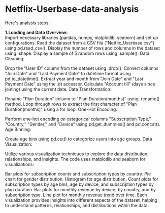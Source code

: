 # Netflix-Userbase-data-analysis

Here's analysis steps:

<b>1.Loading and Data Overview:</b><br>
Import necessary libraries (pandas, numpy, matplotlib, seaborn) and set up configurations.
Read the dataset from a CSV file ("Netflix_Userbase.csv") using pd.read_csv().
Display the number of rows and columns in the dataset using .shape.
Display a sample of 5 random rows using .sample().
Data Cleaning:

Drop the "User ID" column from the dataset using .drop().
Convert columns "Join Date" and "Last Payment Date" to datetime format using pd.to_datetime().
Extract year and month from "Join Date" and "Last Payment Date" using the .dt accessor.
Calculate "Account till" (days since joining) using the current date.
Data Transformation:

Rename "Plan Duration" column to "Plan Duration(months)" using .rename() method.
Loop through rows to extract the first character of "Plan Duration(months)" using a for loop.
One-Hot Encoding:

Perform one-hot encoding on categorical columns "Subscription Type," "Country," "Gender," and "Device" using pd.get_dummies() and pd.concat().
Age Binning:

Create age bins using pd.cut() to categorize users into age groups.
Data Visualization:

Utilize various visualization techniques to explore the data distribution, relationships, and insights.
The code uses matplotlib and seaborn for visualizations:

Bar plots for subscription counts and subscription types by country.
Pie chart for gender distribution.
Histogram for age distribution.
Count plots for subscription types by age bins, age by device, and subscription types by plan duration.
Bar plots for monthly revenue by device, by country, and by subscription type.
Line plot for monthly revenue trend over time.
Each visualization provides insights into different aspects of the dataset, helping to understand patterns, relationships, and distributions within the data.
